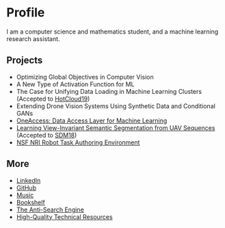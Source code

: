 # Profile

I am a computer science and mathematics student, and a machine learning research assistant. 

## Projects

* Optimizing Global Objectives in Computer Vision
* A New Type of Activation Function for ML
* The Case for Unifying Data Loading in Machine Learning Clusters (Accepted to [HotCloud19](https://www.usenix.org/conference/hotcloud19))
* Extending Drone Vision Systems Using Synthetic Data and Conditional GANs
* [OneAccess: Data Access Layer for Machine Learning](./assets/one_access.pdf)
* [Learning View-Invariant Semantic Segmentation from UAV Sequences](./assets/sdm2018.pdf) (Accepted to [SDM18](https://archive.siam.org/meetings/sdm18/))
* [NSF NRI Robot Task Authoring Environment](./pages/nsf-nri.md)

## More

* [LinkedIn](https://linkedin.com/in/abhayvenkatesh)
* [GitHub](https://github.com/abhay-venkatesh)
* [Music](https://www.last.fm/user/abhayvenkatesh)
* [Bookshelf](https://bookshelf.website/abhay/mixes/dvadl/Book-Recs)
* [The Anti-Search Engine](./pages/anti-search-engine.md)
* [High-Quality Technical Resources](./pages/technical-resources.md)
